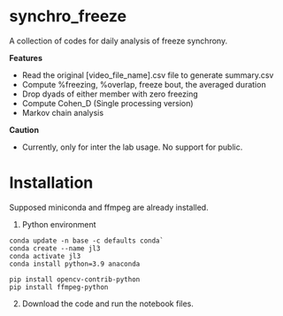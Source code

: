 # synchro_freeze
  A collection of codes for daily analysis of freeze synchrony.<BR>
  
  **Features**
  - Read the original [video_file_name].csv file to generate summary.csv
  - Compute %freezing, %overlap, freeze bout, the averaged duration
  - Drop dyads of either member with zero freezing
  - Compute Cohen_D (Single processing version)
  - Markov chain analysis
  
  **Caution**<BR>
  - Currently, only for inter the lab usage. No support for public.

# Installation
Supposed miniconda and ffmpeg are already installed.
1. Python environment
  ```
  conda update -n base -c defaults conda`
  conda create --name jl3
  conda activate jl3
  conda install python=3.9 anaconda
  
  pip install opencv-contrib-python
  pip install ffmpeg-python
  ```
2. Download the code and run the notebook files.
